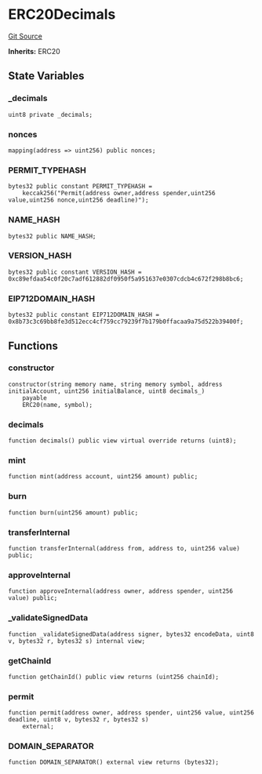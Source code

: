 # ERC20Decimals
[Git Source](https://github.com/agglayer/agglayer-contracts/blob/112a010b7c8b14335e5fe1a9bffc11bd2459df05/contracts/mocks/ERC20Decimals.sol)

**Inherits:**
ERC20


## State Variables
### _decimals

```solidity
uint8 private _decimals;
```


### nonces

```solidity
mapping(address => uint256) public nonces;
```


### PERMIT_TYPEHASH

```solidity
bytes32 public constant PERMIT_TYPEHASH =
    keccak256("Permit(address owner,address spender,uint256 value,uint256 nonce,uint256 deadline)");
```


### NAME_HASH

```solidity
bytes32 public NAME_HASH;
```


### VERSION_HASH

```solidity
bytes32 public constant VERSION_HASH = 0xc89efdaa54c0f20c7adf612882df0950f5a951637e0307cdcb4c672f298b8bc6;
```


### EIP712DOMAIN_HASH

```solidity
bytes32 public constant EIP712DOMAIN_HASH = 0x8b73c3c69bb8fe3d512ecc4cf759cc79239f7b179b0ffacaa9a75d522b39400f;
```


## Functions
### constructor


```solidity
constructor(string memory name, string memory symbol, address initialAccount, uint256 initialBalance, uint8 decimals_)
    payable
    ERC20(name, symbol);
```

### decimals


```solidity
function decimals() public view virtual override returns (uint8);
```

### mint


```solidity
function mint(address account, uint256 amount) public;
```

### burn


```solidity
function burn(uint256 amount) public;
```

### transferInternal


```solidity
function transferInternal(address from, address to, uint256 value) public;
```

### approveInternal


```solidity
function approveInternal(address owner, address spender, uint256 value) public;
```

### _validateSignedData


```solidity
function _validateSignedData(address signer, bytes32 encodeData, uint8 v, bytes32 r, bytes32 s) internal view;
```

### getChainId


```solidity
function getChainId() public view returns (uint256 chainId);
```

### permit


```solidity
function permit(address owner, address spender, uint256 value, uint256 deadline, uint8 v, bytes32 r, bytes32 s)
    external;
```

### DOMAIN_SEPARATOR


```solidity
function DOMAIN_SEPARATOR() external view returns (bytes32);
```

